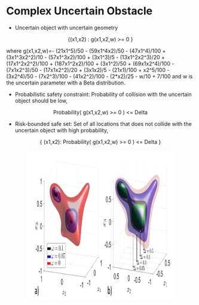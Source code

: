 
# Complex Uncertain Obstacle



* Uncertain object with uncertain geometry


<p align="center">
{(x1,x2) : g(x1,x2,w) >= 0 }  
<p>

where g(x1,x2,w)=- (21x1^5)/50 - (59x1^4x2)/50 - (47x1^4)/100 + (3x1^3x2^2)/10 - (57x1^3x2)/100 + (3x1^3)/5 - (13x1^2x2^3)/20 + (17x1^2x2^2)/100 + (187x1^2x2)/100 + (3x1^2)/50 + (69x1x2^4)/100 - (7x1x2^3)/50 - (17x1x2^2)/20 + (3x1x2)/5 - (21x1)/100 + x2^5/100 - (3x2^4)/50 - (7x2^3)/100 - (41x2^2)/100 - (2*x2)/25 - w/10 + 7/100
and w is the uncertain parameter with a Beta distribution.


* Probabilistic safety constraint:
Probability of collision with the uncertain object should be low, 
<p align="center">
Probability( g(x1,x2,w) >= 0 ) <= Delta
<p>

* Risk-bounded safe set:
Set of all locations that does not collide with the uncertain object with high probability,
<p align="center">
{ (x1,x2): Probability( g(x1,x2,w) >= 0 ) <= Delta }
<p>

<p align="center">
<img src="https://github.com/jasour/Risk-Contours/blob/main/Examples/Example_4_3D_Nonconvex/plot.png" width="400" height="400" />
<p align = "center">

